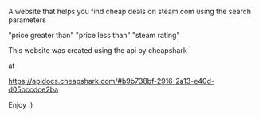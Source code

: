 A website that helps you find cheap deals on steam.com using the search parameters

"price greater than"
"price less than"
"steam rating"

This website was created using the api by cheapshark

at

https://apidocs.cheapshark.com/#b9b738bf-2916-2a13-e40d-d05bccdce2ba


Enjoy :)
